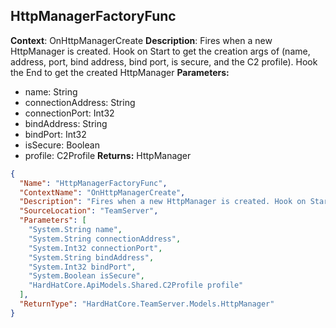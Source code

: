 ## HttpManagerFactoryFunc
**Context**: OnHttpManagerCreate
**Description**: Fires when a new HttpManager is created. Hook on Start to get the creation args of (name, address, port, bind address, bind port, is secure, and the C2 profile). Hook the End to get the created HttpManager
**Parameters:**
- name: String
- connectionAddress: String
- connectionPort: Int32
- bindAddress: String
- bindPort: Int32
- isSecure: Boolean
- profile: C2Profile
**Returns:** HttpManager
```json
{
  "Name": "HttpManagerFactoryFunc",
  "ContextName": "OnHttpManagerCreate",
  "Description": "Fires when a new HttpManager is created. Hook on Start to get the creation args of (name, address, port, bind address, bind port, is secure, and the C2 profile). Hook the End to get the created HttpManager",
  "SourceLocation": "TeamServer",
  "Parameters": [
    "System.String name",
    "System.String connectionAddress",
    "System.Int32 connectionPort",
    "System.String bindAddress",
    "System.Int32 bindPort",
    "System.Boolean isSecure",
    "HardHatCore.ApiModels.Shared.C2Profile profile"
  ],
  "ReturnType": "HardHatCore.TeamServer.Models.HttpManager"
}
```
